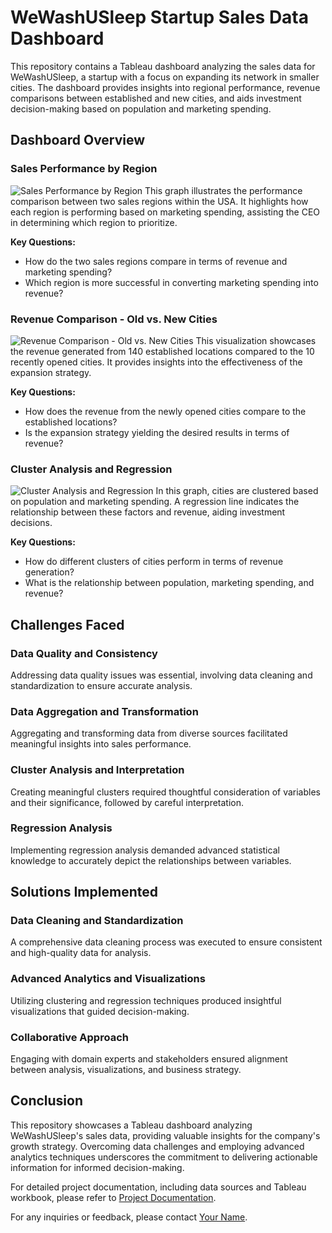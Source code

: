 # WeWashUSleep Startup Sales Data Dashboard

This repository contains a Tableau dashboard analyzing the sales data for WeWashUSleep, a startup with a focus on expanding its network in smaller cities. The dashboard provides insights into regional performance, revenue comparisons between established and new cities, and aids investment decision-making based on population and marketing spending.

## Dashboard Overview

### Sales Performance by Region
![Sales Performance by Region](link_to_image_1)
This graph illustrates the performance comparison between two sales regions within the USA. It highlights how each region is performing based on marketing spending, assisting the CEO in determining which region to prioritize.

**Key Questions:**
- How do the two sales regions compare in terms of revenue and marketing spending?
- Which region is more successful in converting marketing spending into revenue?

### Revenue Comparison - Old vs. New Cities
![Revenue Comparison - Old vs. New Cities](link_to_image_2)
This visualization showcases the revenue generated from 140 established locations compared to the 10 recently opened cities. It provides insights into the effectiveness of the expansion strategy.

**Key Questions:**
- How does the revenue from the newly opened cities compare to the established locations?
- Is the expansion strategy yielding the desired results in terms of revenue?

### Cluster Analysis and Regression
![Cluster Analysis and Regression](link_to_image_3)
In this graph, cities are clustered based on population and marketing spending. A regression line indicates the relationship between these factors and revenue, aiding investment decisions.

**Key Questions:**
- How do different clusters of cities perform in terms of revenue generation?
- What is the relationship between population, marketing spending, and revenue?

## Challenges Faced

### Data Quality and Consistency
Addressing data quality issues was essential, involving data cleaning and standardization to ensure accurate analysis.

### Data Aggregation and Transformation
Aggregating and transforming data from diverse sources facilitated meaningful insights into sales performance.

### Cluster Analysis and Interpretation
Creating meaningful clusters required thoughtful consideration of variables and their significance, followed by careful interpretation.

### Regression Analysis
Implementing regression analysis demanded advanced statistical knowledge to accurately depict the relationships between variables.

## Solutions Implemented

### Data Cleaning and Standardization
A comprehensive data cleaning process was executed to ensure consistent and high-quality data for analysis.

### Advanced Analytics and Visualizations
Utilizing clustering and regression techniques produced insightful visualizations that guided decision-making.

### Collaborative Approach
Engaging with domain experts and stakeholders ensured alignment between analysis, visualizations, and business strategy.

## Conclusion

This repository showcases a Tableau dashboard analyzing WeWashUSleep's sales data, providing valuable insights for the company's growth strategy. Overcoming data challenges and employing advanced analytics techniques underscores the commitment to delivering actionable information for informed decision-making.

For detailed project documentation, including data sources and Tableau workbook, please refer to [Project Documentation](link_to_documentation).

For any inquiries or feedback, please contact [Your Name](link_to_contact).
